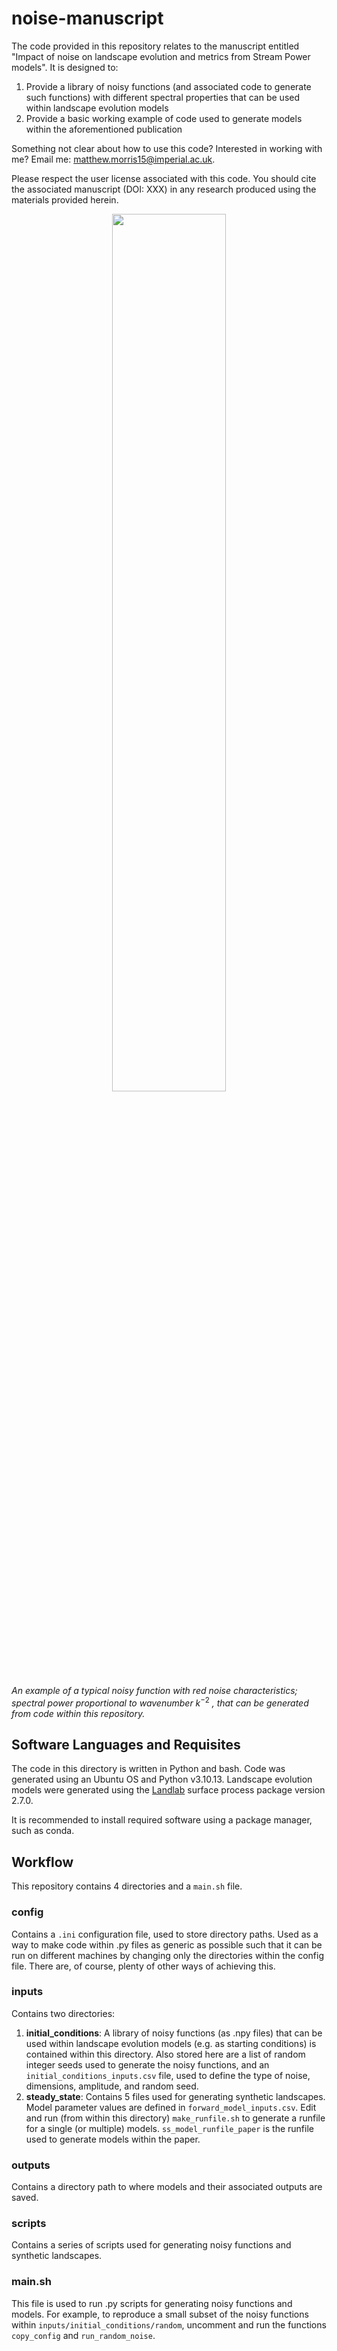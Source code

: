 # noise-manuscript
The code provided in this repository relates to the manuscript entitled "Impact of noise on landscape evolution and metrics from Stream Power models". It is designed to:
1. Provide a library of noisy functions (and associated code to generate such functions) with different spectral properties that can be used within landscape evolution models
2. Provide a basic working example of code used to generate models within the aforementioned publication

Something not clear about how to use this code? Interested in working with me? Email me: matthew.morris15@imperial.ac.uk.

Please respect the user license associated with this code. You should cite the associated manuscript (DOI: XXX) in any research produced using the materials provided herein.

<p align="center">
<img src="https://github.com/user-attachments/assets/b7d0476e-4c60-4bb6-8760-df7e3d2189aa" width=60% height=60%>
</p>

*An example of a typical noisy function with red noise characteristics; spectral power proportional to wavenumber* $k^{-2}$ *, that can be generated from code within this repository.*


## Software Languages and Requisites
The code in this directory is written in Python and bash. Code was generated using an Ubuntu OS and Python v3.10.13. Landscape evolution models were generated using the [Landlab](https://landlab.csdms.io/) surface process package version 2.7.0.

It is recommended to install required software using a package manager, such as conda.

## Workflow
This repository contains 4 directories and a `main.sh` file.

### config
Contains a `.ini` configuration file, used to store directory paths. Used as a way to make code within .py files as generic as possible such that it can be run on different machines by changing only the directories within the config file. There are, of course, plenty of other ways of achieving this.

### inputs
Contains two directories:
1. **initial_conditions**: A library of noisy functions (as .npy files) that can be used within landscape evolution models (e.g. as starting conditions) is contained within this directory. Also stored here are a list of random integer seeds used to generate the noisy functions, and an `initial_conditions_inputs.csv` file, used to define the type of noise, dimensions, amplitude, and random seed.
2. **steady_state**: Contains 5 files used for generating synthetic landscapes. Model parameter values are defined in `forward_model_inputs.csv`. Edit and run (from within this directory) `make_runfile.sh` to generate a runfile for a single (or multiple) models. `ss_model_runfile_paper` is the runfile used to generate models within the paper.

### outputs
Contains a directory path to where models and their associated outputs are saved.

### scripts
Contains a series of scripts used for generating noisy functions and synthetic landscapes.

### main.sh
This file is used to run .py scripts for generating noisy functions and models. For example, to reproduce a small subset of the noisy functions within `inputs/initial_conditions/random`, uncomment and run the functions
`copy_config` and `run_random_noise`.

